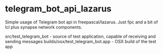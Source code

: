 # telegram_bot_api_lazarus
Simple usage of Telegram bot api in freepascal/lazarus. Just fpc and a bit of lcl plus synapse network components.

src/test_telegram_bot - source of test application, capable of receiving and sending messages
builds/osx/test_telegram_bot.app - OSX build of the test app
